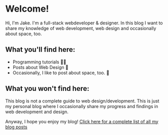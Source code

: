 # Welcome!

Hi, I'm Jake. I'm a full-stack webdeveloper & designer. In this blog I want to share my knowledge of web development,
web design and occasionally about space, too.

## What you'll find here:
 - Programming tutorials 👨‍💻
 - Posts about Web Design 🎨
 - Occasionally, I like to post about space, too. 🚀

## What you won't find here:
This blog is not a complete guide to web design/development. This is just my personal blog where I occasionally share my
progress and findings in web development and design.

Anyway, I hope you enjoy my blog! [Click here for a complete list of all my blog posts](/)
